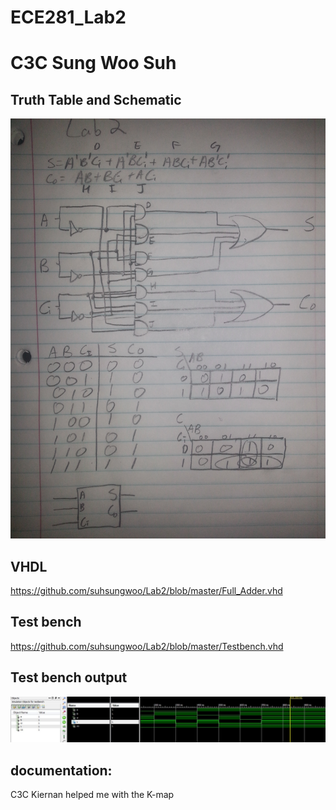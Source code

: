 ECE281_Lab2
==========
# C3C Sung Woo Suh

## Truth Table and Schematic

![Schematics](Schematics.jpg)

## VHDL
https://github.com/suhsungwoo/Lab2/blob/master/Full_Adder.vhd

## Test bench
 https://github.com/suhsungwoo/Lab2/blob/master/Testbench.vhd
 
## Test bench output

![Prelab_Screenshot](Prelab_Screenshot.JPG)

## documentation:
C3C Kiernan helped me with the K-map
